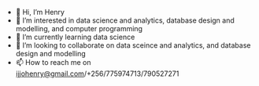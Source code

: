 - 👋 Hi, I’m Henry
- 👀 I’m interested in data science and analytics, database design and modelling, and computer programming 
- 🌱 I’m currently learning data science
- 💞️ I’m looking to collaborate on data sceince and analytics, and database design and modelling
- 📫 How to reach me on ijjohenry@gmail.com/+256/775974713/790527271

<!---
texi1987/texi1987 is a ✨ special ✨ repository because its `README.md` (this file) appears on your GitHub profile.
You can click the Preview link to take a look at your changes.
--->
